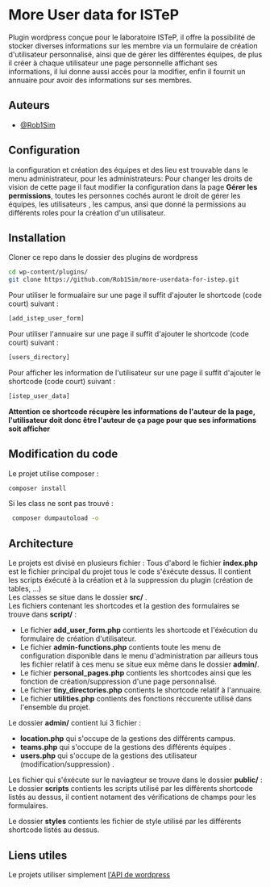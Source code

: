 
# More User data for ISTeP

Plugin wordpress conçue pour le laboratoire ISTeP, il offre la possibilité de stocker diverses informations sur les membre via un formulaire de création d'utilisateur personnalisé, ainsi que de gérer les différentes équipes, de plus il créer à chaque utilisateur une page personnelle affichant ses informations, il lui donne aussi accès pour la modifier, enfin il fournit un annuaire pour avoir des informations sur ses membres.

## Auteurs

- [@Rob1Sim](https://github.com/Rob1Sim)

## Configuration  
la configuration et création des équipes et des lieu est trouvable dans le menu administrateur, pour les administrateurs: Pour changer les droits de vision de cette page il faut modifier la configuration dans la page __Gérer les permissions__, toutes les personnes cochés auront le droit de gérer les équipes, les utilisateurs , les campus, ansi que donné la permissions au différents roles pour la création d'un utilisateur.

## Installation

Cloner ce repo dans le dossier des plugins de wordpress

```bash
cd wp-content/plugins/
git clone https://github.com/Rob1Sim/more-userdata-for-istep.git
```
Pour utiliser le formualaire sur une page il suffit d'ajouter le shortcode (code court) suivant : 
```bash
[add_istep_user_form]
 ```  
Pour utiliser l'annuaire sur une page il suffit d'ajouter le shortcode (code court) suivant : 
```bash
[users_directory]
 ```  
Pour afficher les information de l'utilisateur sur une page il suffit d'ajouter le shortcode (code court) suivant : 
```bash
[istep_user_data]
 ```  
 **Attention ce shortcode récupère les informations de l'auteur de la page, l'utilisateur doit donc être l'auteur de ça page pour que ses informations soit afficher**
## Modification du code
Le projet utilise composer : 
```bash
composer install
 ```
Si les class ne sont pas trouvé : 
```bash
 composer dumpautoload -o
 ```
## Architecture
Le projets est divisé en plusieurs fichier : 
Tous d'abord le fichier __index.php__ est le fichier principal du projet tous le code s'éxécute dessus.
Il contient les scripts éxécuté à la création et à la suppression du plugin (création de tables, ...)  
Les classes se situe dans le dossier __src/__ .  
Les fichiers contenant les shortcodes et la gestion des formulaires se trouve dans __script/__ :  
- Le fichier __add_user_form.php__ contients les shortcode et l'éxécution du formulaire de création d'utilisateur.
- Le fichier __admin-functions.php__ contients toute les menu de configuration disponible dans le menu d'administration
    par ailleurs tous les fichier relatif à ces menu se situe eux même dans le dossier __admin/__.
- Le fichier __personal_pages.php__ contients les shortcodes ainsi que les fonction de création/suppression d'une page personnalisé.
- Le fichier __tiny_directories.php__ contients le shortcode relatif à l'annuaire.
- Le fichier __utilities.php__ contients des fonctions réccurente utilisé dans l'ensemble du projet.

Le dossier __admin/__ contient lui 3 fichier :
- __location.php__ qui s'occupe de la gestions des différents campus. 
- __teams.php__ qui s'occupe de la gestions des différents équipes .
- __users.php__ qui s'occupe de la gestions des utilisateur (modification/suppression) .


Les fichier qui s'éxécute sur le naviagteur se trouve dans le dossier __public/__ :  
Le dossier __scripts__ contients les scripts utilisé par les différents shortcode listés au dessus, il contient notament des vérifications de champs pour les formulaires.

Le dossier __styles__ contients les fichier de style utilisé par les différents shortcode listés au dessus. 
 
## Liens utiles 
Le projets utiliser simplement [l'API de wordpress]("https://developer.wordpress.org/") 

